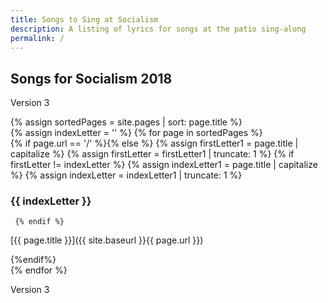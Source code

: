 ```yaml
---
title: Songs to Sing at Socialism
description: A listing of lyrics for songs at the patio sing-along
permalink: /
---
```

## Songs for Socialism 2018

Version 3

{% assign sortedPages = site.pages | sort: page.title %}  
{% assign indexLetter = '' %}
{% for page in sortedPages %}  
   {% if page.url == '/' %}{% else %}
     {% assign firstLetter1 = page.title | capitalize  %}
     {% assign firstLetter = firstLetter1 | truncate: 1 %}
     {% if firstLetter != indexLetter %}
       {% assign indexLetter1 = page.title | capitalize  %}
       {% assign indexLetter = indexLetter1 | truncate: 1 %}

<h3 id="{{indexLetter}}"> {{ indexLetter }} </h3>

     {% endif %}

[{{ page.title }}]({{ site.baseurl }}{{ page.url }})
    
  {%endif%}  
{% endfor %}

Version 3
